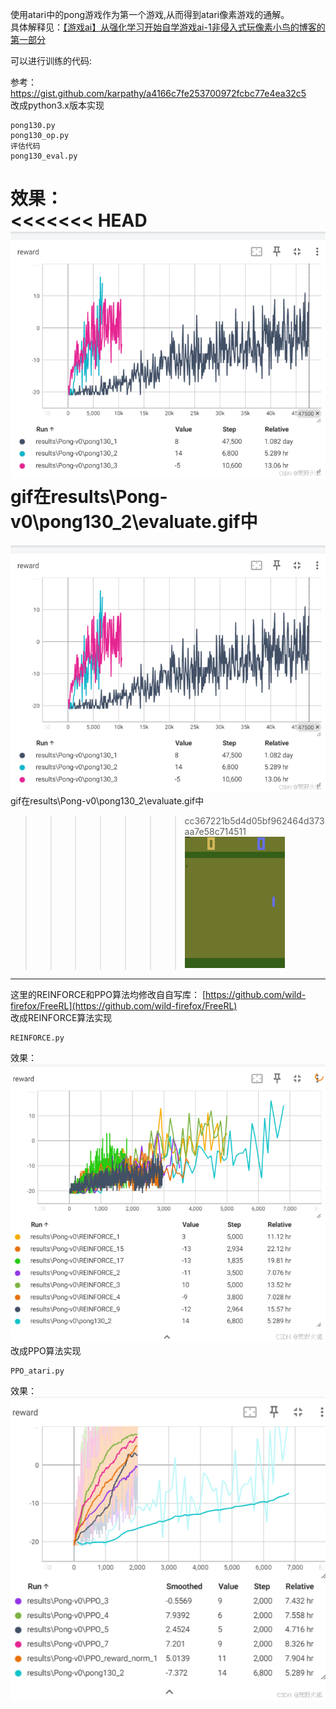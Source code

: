 使用atari中的pong游戏作为第一个游戏,从而得到atari像素游戏的通解。  
具体解释见：[【游戏ai】从强化学习开始自学游戏ai-1非侵入式玩像素小鸟的博客的第一部分](https://blog.csdn.net/weixin_56760882/article/details/145848700)


可以进行训练的代码:

参考：https://gist.github.com/karpathy/a4166c7fe253700972fcbc77e4ea32c5   
改成python3.x版本实现
```
pong130.py
pong130_op.py
评估代码
pong130_eval.py
```
效果：  
<<<<<<< HEAD
![alt text](images/image.png)   
gif在results\Pong-v0\pong130_2\evaluate.gif中    
=======
![alt text](images/image.png)
gif在results\Pong-v0\pong130_2\evaluate.gif中  

>>>>>>> cc367221b5d4d05bf962464d373aa7e58c714511
![alt text](https://github.com/wild-firefox/FreeRL_for_play/blob/main/first_game_pong/results/Pong-v0/pong130_2/evaluate.gif)

---
这里的REINFORCE和PPO算法均修改自自写库：  [https://github.com/wild-firefox/FreeRL](https://github.com/wild-firefox/FreeRL)  
改成REINFORCE算法实现 
```
REINFORCE.py
```
效果：  
![alt text](images/image-1.png)  
改成PPO算法实现
```
PPO_atari.py
```
效果：  
![alt text](images/image-2.png)
